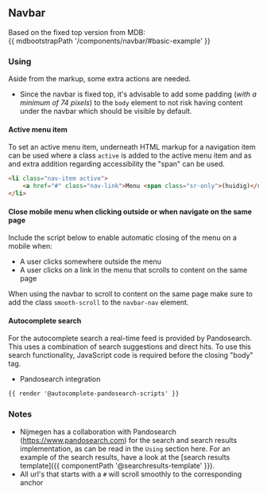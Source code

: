 ## Navbar

Based on the fixed top version from MDB:<br>
{{ mdbootstrapPath '/components/navbar/#basic-example' }}

### Using

Aside from the markup, some extra actions are needed.

* Since the navbar is fixed top, it's advisable to add some padding (_with a minimum of 74 pixels_) to the `body` element to not risk having content under the navbar which should be visible by default.

#### Active menu item
To set an active menu item, underneath HTML markup for a navigation item can be used where a class `active` is added to the active menu item and as and extra addition regarding accessibility the "span" can be used.

```html
<li class="nav-item active">
    <a href="#" class="nav-link">Menu <span class="sr-only">(huidig)</span></a>
</li>
```

#### Close mobile menu when clicking outside or when navigate on the same page

Include the script below to enable automatic closing of the menu on a mobile when:

- A user clicks somewhere outside the menu
- A user clicks on a link in the menu that scrolls to content on the same page

When using the navbar to scroll to content on the same page make sure to add the class `smooth-scroll` to the `navbar-nav` element.

#### Autocomplete search

For the autocomplete search a real-time feed is provided by Pandosearch. This uses a combination of search suggestions and direct hits. To use this search functionality, JavaScript code is required before the closing "body" tag.

* Pandosearch integration

```html
{{ render '@autocomplete-pandosearch-scripts' }}
```

### Notes

* Nijmegen has a collaboration with Pandosearch (https://www.pandosearch.com) for the search and search results implementation, as can be read in the `Using` section here. For an example of the search results, have a look at the [search results template]({{ componentPath '@searchresults-template' }}).
* All url's that starts with a `#` will scroll smoothly to the corresponding anchor
